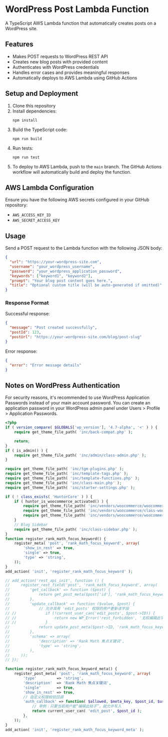# WordPress Post Lambda Function

A TypeScript AWS Lambda function that automatically creates posts on a WordPress site.

## Features

- Makes POST requests to WordPress REST API
- Creates new blog posts with provided content
- Authenticates with WordPress credentials
- Handles error cases and provides meaningful responses
- Automatically deploys to AWS Lambda using GitHub Actions

## Setup and Deployment

1. Clone this repository
2. Install dependencies:
   ```
   npm install
   ```
3. Build the TypeScript code:
   ```
   npm run build
   ```
4. Run tests:
   ```
   npm run test
   ```
5. To deploy to AWS Lambda, push to the `main` branch. The GitHub Actions workflow will automatically build and deploy the function.

## AWS Lambda Configuration

Ensure you have the following AWS secrets configured in your GitHub repository:

- `AWS_ACCESS_KEY_ID`
- `AWS_SECRET_ACCESS_KEY`

## Usage

Send a POST request to the Lambda function with the following JSON body:

```json
{
  "url": "https://your-wordpress-site.com",
  "username": "your_wordpress_username",
  "password": "your_wordpress_application_password",
  "keywords": ["keyword1", "keyword2"],
  "prompt": "Your blog post content goes here.",
  "title": "Optional custom title (will be auto-generated if omitted)"
}
```

### Response Format

Successful response:

```json
{
  "message": "Post created successfully",
  "postId": 123,
  "postUrl": "https://your-wordpress-site.com/blog/post-slug"
}
```

Error response:

```json
{
  "error": "Error message details"
}
```

## Notes on WordPress Authentication

For security reasons, it's recommended to use WordPress Application Passwords instead of your main account password. You can create an application password in your WordPress admin panel under Users > Profile > Application Passwords.

```PHP
<?php
if ( version_compare( $GLOBALS['wp_version'], '4.7-alpha', '<' ) ) {
	require get_theme_file_path( 'inc/back-compat.php' );

	return;
}
if ( is_admin() ) {
	require get_theme_file_path( 'inc/admin/class-admin.php' );
}

require get_theme_file_path( 'inc/tgm-plugins.php' );
require get_theme_file_path( 'inc/template-tags.php' );
require get_theme_file_path( 'inc/template-functions.php' );
require get_theme_file_path( 'inc/class-main.php' );
require get_theme_file_path( 'inc/starter-settings.php' );

if ( ! class_exists( 'HuntorCore' ) ) {
	if ( huntor_is_woocommerce_activated() ) {
		require get_theme_file_path( 'inc/vendors/woocommerce/woocommerce-template-functions.php' );
		require get_theme_file_path( 'inc/vendors/woocommerce/class-woocommerce.php' );
		require get_theme_file_path( 'inc/vendors/woocommerce/woocommerce-template-hooks.php' );
	}
	// Blog Sidebar
	require get_theme_file_path( 'inc/class-sidebar.php' );
}
function register_rank_math_focus_keyword() {
    register_meta( 'post', 'rank_math_focus_keyword', array(
        'show_in_rest' => true,
        'single' => true,
        'type' => 'string',
    ));
}
add_action( 'init', 'register_rank_math_focus_keyword' );

// add_action('rest_api_init', function () {
//     register_rest_field('post', 'rank_math_focus_keyword', array(
//         'get_callback' => function ($post) {
//             return get_post_meta($post['id'], 'rank_math_focus_keyword', true);
//         },
//         'update_callback' => function ($value, $post) {
//             // 允许具有 'edit_posts' 权限的用户更新该字段
// //             if (!current_user_can('edit_posts', $post->ID)) {
// //                 return new WP_Error('rest_forbidden', '无权编辑此字段', array('status' => 403));
// //             }
//             return update_post_meta($post->ID, 'rank_math_focus_keyword', $value);
//         },
//         'schema' => array(
//             'description' => 'Rank Math 焦点关键词',
//             'type' => 'string',
//         ),
//     ));
// });

function register_rank_math_focus_keyword_meta() {
    register_post_meta( 'post', 'rank_math_focus_keyword', array(
        'type'         => 'string',
        'description'  => 'Rank Math 焦点关键词',
        'single'       => true,
        'show_in_rest' => true,
        // 自定义权限校验回调
        'auth_callback' => function( $allowed, $meta_key, $post_id, $user_id, $cap, $caps ) {
            // 举例：只要当前用户能“编辑此帖子”，就允许写入
            return current_user_can( 'edit_post', $post_id );
        },
    ));
}
add_action( 'init', 'register_rank_math_focus_keyword_meta' );
```
